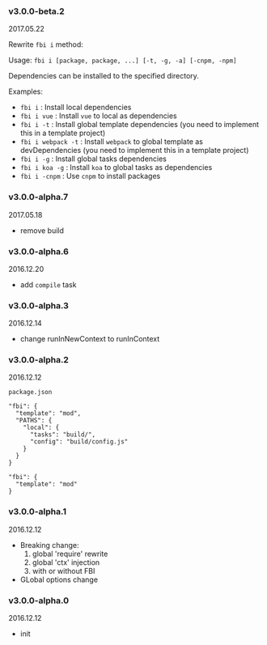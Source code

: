 ### v3.0.0-beta.2
2017.05.22

Rewrite `fbi i` method:

Usage: `fbi i [package, package, ...] [-t, -g, -a] [-cnpm, -npm]`

Dependencies can be installed to the specified directory.

Examples:

  - `fbi i` : Install local dependencies
  - `fbi i vue` : Install `vue` to local as dependencies
  - `fbi i -t` :  Install global template dependencies (you need to implement this in a template project)
  - `fbi i webpack -t` :  Install `webpack` to global template as devDependencies (you need to implement this in a template project)
  - `fbi i -g` : Install global tasks dependencies
  - `fbi i koa -g` : Install `koa` to global tasks as dependencies
  - `fbi i -cnpm` : Use `cnpm` to install packages



### v3.0.0-alpha.7
2017.05.18
- remove build


### v3.0.0-alpha.6
2016.12.20
- add `compile` task


### v3.0.0-alpha.3
2016.12.14

- change runInNewContext to runInContext

### v3.0.0-alpha.2
2016.12.12

`package.json`

```
"fbi": {
  "template": "mod",
  "PATHS": {
    "local": {
      "tasks": "build/",
      "config": "build/config.js"
    }
  }
}
```

```
"fbi": {
  "template": "mod"
}
```

### v3.0.0-alpha.1
2016.12.12
- Breaking change:
    1. global 'require' rewrite
    1. global 'ctx' injection
    1. with or without FBI
- GLobal options change

### v3.0.0-alpha.0
2016.12.12
- init

